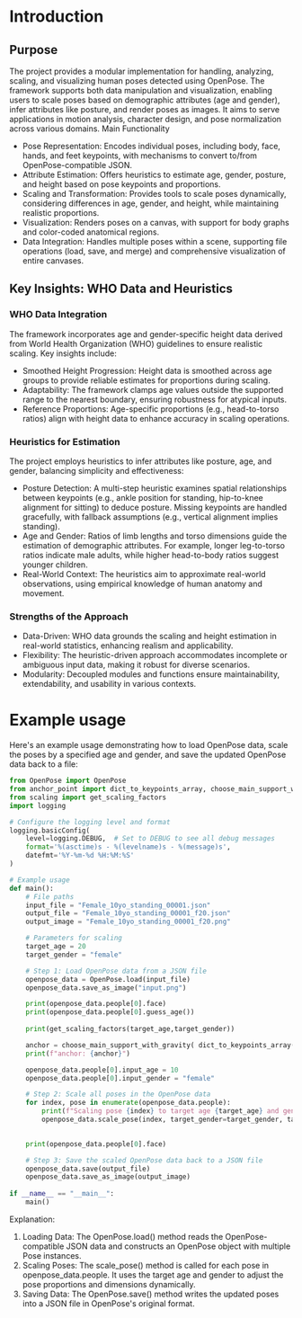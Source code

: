 # Introduction
## Purpose

The project provides a modular implementation for handling, analyzing, scaling, and visualizing human poses detected using OpenPose. The framework supports both data manipulation and visualization, enabling users to scale poses based on demographic attributes (age and gender), infer attributes like posture, and render poses as images. It aims to serve applications in motion analysis, character design, and pose normalization across various domains.
Main Functionality

- Pose Representation: Encodes individual poses, including body, face, hands, and feet keypoints, with mechanisms to convert to/from OpenPose-compatible JSON.
- Attribute Estimation: Offers heuristics to estimate age, gender, posture, and height based on pose keypoints and proportions.
-  Scaling and Transformation: Provides tools to scale poses dynamically, considering differences in age, gender, and height, while maintaining realistic proportions.
-  Visualization: Renders poses on a canvas, with support for body graphs and color-coded anatomical regions.
-  Data Integration: Handles multiple poses within a scene, supporting file operations (load, save, and merge) and comprehensive visualization of entire canvases.

## Key Insights: WHO Data and Heuristics
### WHO Data Integration

The framework incorporates age and gender-specific height data derived from World Health Organization (WHO) guidelines to ensure realistic scaling. Key insights include:

- Smoothed Height Progression: Height data is smoothed across age groups to provide reliable estimates for proportions during scaling.
- Adaptability: The framework clamps age values outside the supported range to the nearest boundary, ensuring robustness for atypical inputs.
- Reference Proportions: Age-specific proportions (e.g., head-to-torso ratios) align with height data to enhance accuracy in scaling operations.

### Heuristics for Estimation

The project employs heuristics to infer attributes like posture, age, and gender, balancing simplicity and effectiveness:

- Posture Detection: A multi-step heuristic examines spatial relationships between keypoints (e.g., ankle position for standing, hip-to-knee alignment for sitting) to deduce posture. Missing keypoints are handled gracefully, with fallback assumptions (e.g., vertical alignment implies standing).
- Age and Gender: Ratios of limb lengths and torso dimensions guide the estimation of demographic attributes. For example, longer leg-to-torso ratios indicate male adults, while higher head-to-body ratios suggest younger children.
- Real-World Context: The heuristics aim to approximate real-world observations, using empirical knowledge of human anatomy and movement.

### Strengths of the Approach

- Data-Driven: WHO data grounds the scaling and height estimation in real-world statistics, enhancing realism and applicability.
- Flexibility: The heuristic-driven approach accommodates incomplete or ambiguous input data, making it robust for diverse scenarios.
- Modularity: Decoupled modules and functions ensure maintainability, extendability, and usability in various contexts.

# Example usage
Here's an example usage demonstrating how to load OpenPose data, scale the poses by a specified age and gender, and save the updated OpenPose data back to a file:

```python
from OpenPose import OpenPose
from anchor_point import dict_to_keypoints_array, choose_main_support_with_gravity
from scaling import get_scaling_factors
import logging

# Configure the logging level and format
logging.basicConfig(
    level=logging.DEBUG,  # Set to DEBUG to see all debug messages
    format='%(asctime)s - %(levelname)s - %(message)s',
    datefmt='%Y-%m-%d %H:%M:%S'
)

# Example usage
def main():
    # File paths
    input_file = "Female_10yo_standing_00001.json"
    output_file = "Female_10yo_standing_00001_f20.json"
    output_image = "Female_10yo_standing_00001_f20.png"

    # Parameters for scaling
    target_age = 20
    target_gender = "female"

    # Step 1: Load OpenPose data from a JSON file
    openpose_data = OpenPose.load(input_file)
    openpose_data.save_as_image("input.png")

    print(openpose_data.people[0].face)
    print(openpose_data.people[0].guess_age())
    
    print(get_scaling_factors(target_age,target_gender))

    anchor = choose_main_support_with_gravity( dict_to_keypoints_array(openpose_data.people[0].body) )
    print(f"anchor: {anchor}")

    openpose_data.people[0].input_age = 10
    openpose_data.people[0].input_gender = "female"

    # Step 2: Scale all poses in the OpenPose data
    for index, pose in enumerate(openpose_data.people):
        print(f"Scaling pose {index} to target age {target_age} and gender {target_gender}.")
        openpose_data.scale_pose(index, target_gender=target_gender, target_age=target_age)

    
    print(openpose_data.people[0].face)

    # Step 3: Save the scaled OpenPose data back to a JSON file
    openpose_data.save(output_file)
    openpose_data.save_as_image(output_image)
    
if __name__ == "__main__":
    main()
```

Explanation:
1. Loading Data:
The OpenPose.load() method reads the OpenPose-compatible JSON data and constructs an OpenPose object with multiple Pose instances.
2. Scaling Poses:
The scale_pose() method is called for each pose in openpose_data.people. It uses the target age and gender to adjust the pose proportions and dimensions dynamically.
3. Saving Data:
The OpenPose.save() method writes the updated poses into a JSON file in OpenPose's original format.


